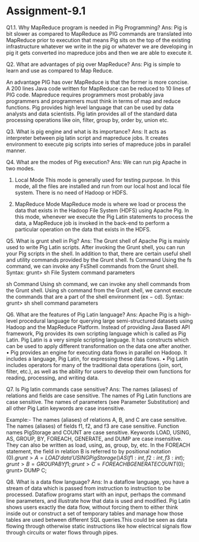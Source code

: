 # Assignment-9.1
Q1.1. Why MapReduce program is needed in Pig Programming?
Ans: Pig is bit slower as compared to MapReduce as PIG commands are translated into MapReduce prior to execution that means 
Pig sits on the top of the existing infrastructure whatever we write in the pig or whatever we are developing in pig it gets converted ino mapreduce jobs and then we are able to execute it.

Q2. What are advantages of pig over MapReduce?
Ans: Pig is simple to learn and use as compared to Map Reduce.

An advantage PIG has over MapReduce is that the former is more concise. A 200 lines Java code written for MapReduce can be reduced to 10 lines of PIG code.
Mapreduce requires programmers most probably java programmers and programmers must think in terms of map and reduce functions.
Pig provides high level language that can be used by data analysts and data scientists.
Pig latin provides all of the standard data processing operations like oin, filter, group by, order by, union etc.

Q3. What is pig engine and what is its importance?
Ans: It acts as interpreter between pig latin script and mapreduce jobs. It creates environment to execute pig scripts into series of mapreduce jobs in parallel manner.

Q4. What are the modes of Pig execution?
Ans: We can run pig Apache in two modes.
1) Local Mode 
This mode is generally used for testing purpose. In this mode, all the files are installed and run from our local host and local file system. There is no need of Hadoop or HDFS.

2) MapReduce Mode
MapReduce mode is where we load or process the data that exists in the Hadoop File System (HDFS) using Apache Pig. In this mode, whenever we execute the Pig Latin statements to process the data, a MapReduce job is invoked in the back-end to perform a particular operation on the data that exists in the HDFS.

Q5. What is grunt shell in Pig?
Ans: The Grunt shell of Apache Pig is mainly used to write Pig Latin scripts. After invoking the Grunt shell, you can run your Pig scripts in the shell. In addition to that, there are certain useful shell and utility commands provided by the Grunt shell.
fs Command
Using the fs command, we can invoke any FsShell commands from the Grunt shell.
Syntax: grunt> sh File System command parameters

sh Command
Using sh command, we can invoke any shell commands from the Grunt shell. Using sh command from the Grunt shell, we cannot execute the commands that are a part of the shell environment (ex − cd).
Syntax: grunt> sh shell command parameters

Q6. What are the features of Pig Latin language?
Ans: Apache Pig is a high-level procedural language for querying large semi-structured datasets using
Hadoop and the MapReduce Platform.
Instead of providing Java Based API framework, Pig provides its own scripting language which is called as Pig Latin.
Pig Latin is a very simple scripting language. It has constructs which can be used to apply different transformation on the data one after another.
• Pig provides an engine for executing data flows in parallel on Hadoop. It includes a language, Pig
Latin, for expressing these data flows.
• Pig Latin includes operators for many of the traditional data operations (join, sort, filter, etc.), as
well as the ability for users to develop their own functions for reading, processing, and writing
data.

Q7. Is Pig latin commands case sensitive?
Ans: The names (aliases) of relations and fields are case sensitive. The names of Pig Latin functions are case sensitive. The names of parameters (see Parameter Substitution) and all other Pig Latin keywords are case insensitive.

Example:-
The names (aliases) of relations A, B, and C are case sensitive.
The names (aliases) of fields f1, f2, and f3 are case sensitive.
Function names PigStorage and COUNT are case sensitive.
Keywords LOAD, USING, AS, GROUP, BY, FOREACH, GENERATE, and DUMP are case insensitive. They can also be written as load, using, as, group, by, etc.
In the FOREACH statement, the field in relation B is referred to by positional notation ($0).
grunt> A = LOAD 'data' USING PigStorage() AS (f1:int, f2:int, f3:int);
grunt> B = GROUP A BY f1;
grunt> C = FOREACH B GENERATE COUNT ($0);
grunt> DUMP C;

Q8. What is a data flow language? 
Ans: In a dataflow language, you have a stream of data which is passed from instruction to instruction to be processed. Dataflow programs start with an input, perhaps the command line parameters, and illustrate how that data is used and modified.
Pig Latin shows users exactly the data flow, without forcing them to either think inside out or construct a set of temporary tables and manage how those tables are used between different SQL queries.This could be seen as data flowing through otherwise static instructions like how electrical signals flow through circuits or water flows through pipes.
